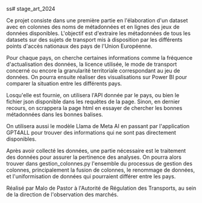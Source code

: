 ss# stage_art_2024

Ce projet  consiste dans une première partie en l'élaboration d'un dataset avec en colonnes des noms de métadonnées et en lignes des jeux de données disponibles. L'objectif est d'extraire les métadonnées de tous les datasets sur des sujets de transport mis à disposition par les différents points d'accès nationaux des pays de l'Union Européenne.

Pour chaque pays, on cherche certaines informations comme la fréquence d'actualisation des données, la licence utilisée, le mode de transport concerné ou encore la granularité territoriale correspondant au jeu de données. On pourra ensuite réaliser des visualisations sur Power BI pour comparer la situation entre les différents pays.

Losqu'elle est fournie, on utilisera l'API donnée par le pays, ou bien le fichier json disponible dans les requêtes de la page. Sinon, en dernier recours, on scrappera la page html en essayer de chercher les bonnes métadonnées dans les bonnes balises.

On utilisera aussi le modèle Llama de Meta AI en passant par l'application GPT4ALL pour trouver des informations qui ne sont pas directement disponibles.

Après avoir collecté les données, une partie nécessaire est le traitement des données pour assurer la pertinence des analyses. On pourra alors trouver dans gestion_colonnes.py l'ensemble du processus de gestion des colonnes, principalement la fusion de colonnes, le renommage de données, et l'uniformisation de données qui pourraient différer entre les pays.

Réalisé par Malo de Pastor à l'Autorité de Régulation des Transports, au sein de la direction de l'observation des marchés.

